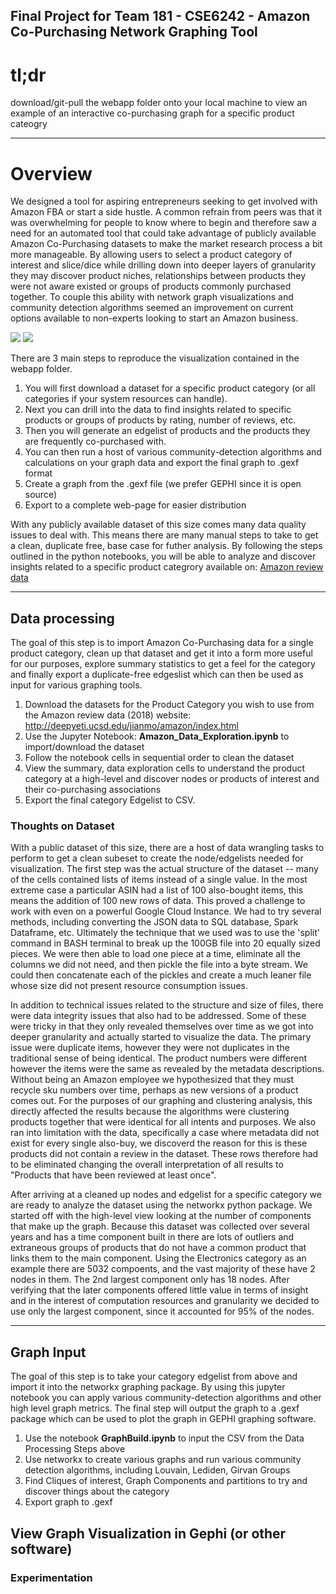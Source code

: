 ## Final Project for Team 181 - CSE6242 - Amazon Co-Purchasing Network Graphing Tool

# tl;dr 
download/git-pull the webapp folder onto your local machine to view an example of an interactive co-purchasing graph for a specific product cateogry
***


# Overview
We designed a tool for aspiring entrepreneurs seeking to get involved with Amazon FBA or start a side hustle. A common refrain from peers was that it was overwhelming for people to know where to begin and therefore saw a need for an automated tool that could take advantage of publicly available Amazon Co-Purchasing datasets to make the market research process a bit more manageable.  By allowing users to select a product category of interest and slice/dice while drilling down into deeper layers of granularity they may discover product niches, relationships between products they were not aware existed or groups of products commonly purchased together. To couple this ability with network graph visualizations and community detection algorithms seemed an improvement on current options available to non-experts looking to start an Amazon business.




<p float="center">
 <img src="https://github.com/0n0n0m0uz/CSE6242_Team181_Amazon/blob/main/images/maximal_cliques2.jpg"/>
 <img src="https://github.com/0n0n0m0uz/CSE6242_Team181_Amazon/blob/main/images/LeidenImg.png"/>
</p>




There are 3 main steps to reproduce the visualization contained in the webapp folder.  
1. You will first download a dataset for a specific product category (or all categories if your system resources can handle). 
2. Next you can drill into the data to find insights related to specific products or groups of products by rating, number of reviews, etc. 
3. Then you will generate an edgelist of products and the products they are frequently co-purchased with.
4. You can then run a host of various community-detection algorithms and calculations on your graph data and export the final graph to .gexf format
5. Create a graph from the .gexf file (we prefer GEPHI since it is open source)
6. Export to a complete web-page for easier distribution

With any publicly available dataset of this size comes many data quality issues to deal with.  This means there are many manual steps to take to get a clean, duplicate free, base case for futher analysis.  By following the steps outlined in the python notebooks, you will be able to analyze and discover insights related to a specific product categrory available on: 
[Amazon review data](http://deepyeti.ucsd.edu/jianmo/amazon/index.html)

***
## Data processing

The goal of this step is to import Amazon Co-Purchasing data for a single product category, clean up that dataset and get it into a form more useful for our purposes, explore summary statistics to get a feel for the category and finally export a duplicate-free edgeslist which can then be used as input for various graphing tools.

1. Download the datasets for the Product Category you wish to use from the Amazon review data (2018) website:
http://deepyeti.ucsd.edu/jianmo/amazon/index.html
2. Use the Jupyter Notebook: **Amazon_Data_Exploration.ipynb** to import/download the dataset
3. Follow the notebook cells in sequential order to clean the dataset
4. View the summary, data exploration cells to understand the product category at a high-level and discover nodes or products of interest and their co-purchasing associations
5. Export the final category Edgelist to CSV.

### Thoughts on Dataset
With a public dataset of this size, there are a host of data wrangling tasks to perform to get a clean subeset to create the node/edgelists needed for visualization. The first step was the actual structure of the dataset -- many of the cells contained lists of items instead of a single value. In the most extreme case a particular ASIN had a list of 100 also-bought items, this means the addition of 100 new rows of data.  This proved a challenge to work with even on a powerful Google Cloud Instance.  We had to try several methods, including converting the JSON data to SQL database, Spark Dataframe, etc. Ultimately the technique that we used was to use the 'split' command in BASH terminal to break up the 100GB file into 20 equally sized pieces.  We were then able to load one piece at a time, eliminate all the columns we did not need, and then pickle the file into a byte stream.  We could then concatenate each of the pickles and create a much leaner file whose size did not present resource consumption issues.

In addition to technical issues related to the structure and size of files, there were data integrity issues that also had to be addressed.  Some of these were tricky in that they only revealed themselves over time as we got into deeper granularity and actually started to visualize the data.  The primary issue were duplicate items, however they were not duplicates in the traditional sense of being identical.  The product numbers were different however the items were the same as revealed by the metadata descriptions.  Without being an Amazon employee we hypothesized that they must recycle sku numbers over time, perhaps as new versions of a product comes out.  For the purposes of our graphing and clustering analysis, this directly affected the results because the algorithms were clustering products together that were identical for all intents and purposes. We also ran into limitation with the data, specifically a case where metadata did not exist for every single also-buy, we discoverd the reason for this is these products did not contain a review in the dataset.  These rows therefore had to be eliminated changing the overall interpretation of all results to "Products that have been reviewed at least once".

After arriving at a cleaned up nodes and edgelist for a specific category we are ready to analyze the dataset using the networkx python package.  We started off with the high-level view looking at the number of components that make up the graph. Because this dataset was collected over several years and has a time component built in there are lots of outliers and extraneous groups of products that do not have a common product that links them to the main component.  Using the Electronics category as an example there are 5032 compoents, and the vast majority of these have 2 nodes in them.  The 2nd largest component only has 18 nodes.  After verifying that the later components offered little value in terms of insight and in the interest of computation resources and granularity we decided to use only the largest component, since it accounted for 95% of the nodes.

***
## Graph Input

The goal of this step is to take your category edgelist from above and import it into the networkx graphing package.  By using this jupyter notebook you can apply various community-detection algorithms and other high level graph metrics.  The final step will output the graph to a .gexf package which can be used to plot the graph in GEPHI graphing software.

1. Use the notebook **GraphBuild.ipynb** to input the CSV from the Data Processing Steps above
2. Use networkx to create various graphs and run various community detection algorithms, including Louvain, Lediden, Girvan Groups
3. Find Cliques of interest, Graph Components and partitions to try and discover things about the category
4. Export graph to .gexf

## View Graph Visualization in Gephi (or other software)

### Experimentation




